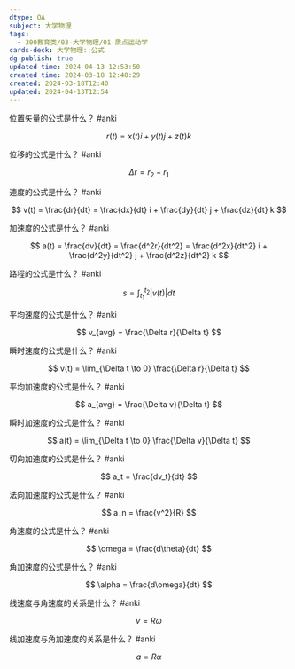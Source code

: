 ```yaml
---
dtype: QA
subject: 大学物理
tags:
  - 300教育类/03-大学物理/01-质点运动学
cards-deck: 大学物理::公式
dg-publish: true
updated time: 2024-04-13 12:53:50
created time: 2024-03-18 12:40:29
created: 2024-03-18T12:40
updated: 2024-04-13T12:54
---
```


位置矢量的公式是什么？ #anki

$$ r(t) = x(t)i + y(t)j + z(t)k $$

位移的公式是什么？ #anki

$$ \Delta r = r_2 - r_1 $$

速度的公式是什么？ #anki

$$ v(t) = \frac{dr}{dt} = \frac{dx}{dt} i + \frac{dy}{dt} j + \frac{dz}{dt} k $$

加速度的公式是什么？ #anki

$$ a(t) = \frac{dv}{dt} = \frac{d^2r}{dt^2} = \frac{d^2x}{dt^2} i + \frac{d^2y}{dt^2} j + \frac{d^2z}{dt^2} k $$

路程的公式是什么？ #anki

$$ s = \int^{t_2}_{t_1} |v(t)| dt $$

平均速度的公式是什么？ #anki

$$ v_{avg} = \frac{\Delta r}{\Delta t} $$

瞬时速度的公式是什么？ #anki

$$ v(t) = \lim_{\Delta t \to 0} \frac{\Delta r}{\Delta t} $$

平均加速度的公式是什么？ #anki

$$ a_{avg} = \frac{\Delta v}{\Delta t} $$

瞬时加速度的公式是什么？ #anki

$$ a(t) = \lim_{\Delta t \to 0} \frac{\Delta v}{\Delta t} $$

切向加速度的公式是什么？ #anki

$$ a_t = \frac{dv_t}{dt} $$

法向加速度的公式是什么？ #anki

$$ a_n = \frac{v^2}{R} $$

角速度的公式是什么？ #anki

$$ \omega = \frac{d\theta}{dt} $$

角加速度的公式是什么？ #anki

$$ \alpha = \frac{d\omega}{dt} $$

线速度与角速度的关系是什么？ #anki

$$ v = R\omega $$

线加速度与角加速度的关系是什么？ #anki

$$ a = R\alpha $$

